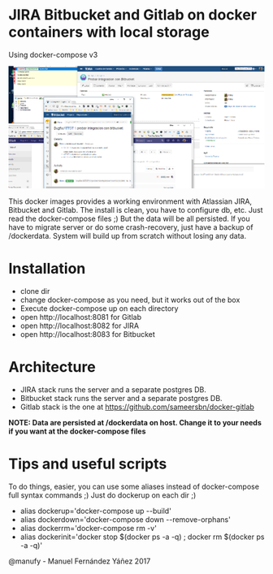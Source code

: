 ﻿# JIRA Bitbucket and Gitlab on docker containers with local storage

Using docker-compose v3

![Screenshot](screenshot.png)

This docker images provides a working environment with Atlassian JIRA, Bitbucket and Gitlab.
The install is clean, you have to configure db, etc. Just read the docker-compose files ;)
But the data will be all persisted. If you have to migrate server or do some crash-recovery, just have a backup of /dockerdata. System will build up from scratch without losing any data.

# Installation

* clone dir
* change docker-compose as you need, but it works out of the box
* Execute docker-compose up on each directory
* open http://localhost:8081 for Gitlab
* open http://localhost:8082 for JIRA
* open http://localhost:8083 for Bitbucket

# Architecture

- JIRA stack runs the server and a separate postgres DB.
- Bitbucket stack runs the server and a separate postgres DB.
- Gitlab stack is the one at https://github.com/sameersbn/docker-gitlab

**NOTE: Data are persisted at /dockerdata on host. Change it to your needs if you want at the docker-compose files**

# Tips and useful scripts

To do things, easier, you can use some aliases instead of docker-compose full syntax commands ;)
Just do dockerup on each dir ;)

* alias dockerup='docker-compose up --build'
* alias dockerdown='docker-compose down --remove-orphans'
* alias dockerrm='docker-compose rm -v'
* alias dockerinit='docker stop $(docker ps -a -q) ;  docker rm $(docker ps -a -q)'

@manufy - Manuel Fernández Yáñez 2017


